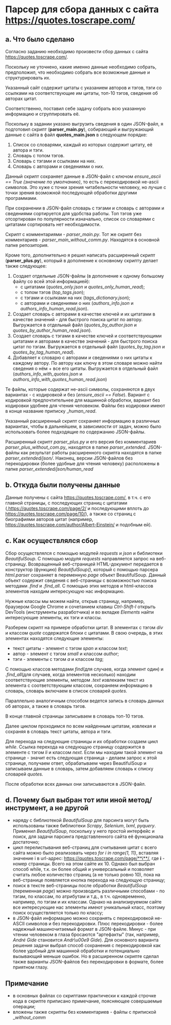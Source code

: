 # Парсер для сбора данных с сайта <https://quotes.toscrape.com/>

## a. Что было сделано

Согласно заданию необходимо произвести сбор данных с сайта <https://quotes.toscrape.com/>.

Поскольку не уточнено, какие именно данные необходимо собрать, предположил, что необходимо собрать все возможные данные и структурировать их.

Указанный сайт содержит цитаты с указанием авторов и тэгов, тэги со ссылками на соответствующие им цитаты, топ-10 тэгов, сведения об авторах цитат.

Соответственно, поставил себе задачу собрать всю указанную информацию и сгруппировать её.

Поскольку в задании указано выгрузить сведения в один JSON-файл, я подготовил скрипт (**parser_main.py**), собирающий и выгружающий данные с сайта в файл **quotes_main.json** в следующем порядке:

1. Список со словарями, каждый из которых содержит цитату, её автора и тэги.
2. Словарь с топом тэгов.
3. Словарь с тэгами и ссылками на них.
4. Словарь с авторами и сведениями о них.

Данный скрипт сохраняет данные в JSON-файл с ключом _ensure_ascii == True (значение по умолчанию)_, то есть с перекодировкой не-ascii символов. Это хуже с точки зрения читабельности человеку, но лучше с точки зрения возможной последующей обработки другими программами.

При сохранении в JSON-файл словарь с тэгами и словарь с авторами и сведениями сортируется для удобства работы. Топ тэгов уже отсортирован по популярности изначально, список со словарями с цитатами сортировать нет необходимости.

Скрипт с комментариями - _parser_main.py_. Тот же скрипт без комментариев - _parser_main_without_comm.py_. Находятся в основной папке репозитория.

Кроме того, дополнительно я решил написать расширенный скрипт (**parser_plus.py**), который в дополнение к основному скрипту делает также следующее:

1. Создает отдельные JSON-файлы (в дополнение к одному большому файлу со всей этой информацией):
   - с цитатами (_quotes_only.json_ и _quotes_only_human_read_);
   - с топом тэгов (_top_tags.json_);
   - с тэгами и ссылками на них (_tags_dictionary.json_);
   - с авторами и сведениями о них (_authors_info.json_ и _authors_info_human_read.json_).
2. Создает словарь с авторами в качестве ключей и их цитатами в качестве значений - для быстрого поиска цитат по автору. Выгружается в отдельный файл (_quotes_by_author.json_ и _quotes_by_author_human_read.json_).
3. Создает словарь с тэгами в качестве ключей и соответствующими цитатами и авторами в качестве значений - для быстрого поиска цитат по тэгам. Выгружается в отдельный файл (_quotes_by_tag.json_ и _quotes_by_tag_human_read_).
4. Добавляет к словарю с авторами и сведениями о них цитаты к каждому автору. По автору как ключу в этом словаре можно найти сведения о нём + все его цитаты. Выгружается в отдельный файл (_authors_info_with_quotes.json_ и _authors_info_with_quotes_human_read.json_)

Те файлы, которые содержат не-ascii символы, сохраняются в двух вариантах - с кодировкой и без (_ensure_ascii == False_). Вариант с кодировкой предпочтительнее для машинной обработки, вариант без кодировки удобнее для чтения человеком. Файлы без кодировки имеют в конце название приписку \__human_read_.

Указанный расширенный скрипт сохраняет информацию в различных вариантах, чтобы в дальнейшем, в зависимости от задач, можно было использовать более подходящие по содержанию JSON-файлы.

Расширенный скрипт _parser_plus.py_ и его версия без комментариев _parser_plus_without_com_.py_ находятся в папке _parser_extended_. JSON-файлы как результат работы расширенного скрипта находятся в папке _parser_extended/json/_. Наконец, версии JSON-файлов без перекодировки (более удобные для чтения человеку) расположены в папке _parser_extended/json/human_read_

## b. Откуда были получены данные

Данные получены с сайта <https://quotes.toscrape.com/>, в т.ч. с его главной страницы, с последующих страниц с цитатами (,<https://quotes.toscrape.com/page/2/> и последующими вплоть до <https://quotes.toscrape.com/page/10/>), а также со страниц с биографиями авторов цитат (например, <https://quotes.toscrape.com/author/Albert-Einstein/> и подобным ей).

## c. Как осуществлялся сбор

Сбор осуществлялся с помощью модулей _requests_ и _json_ и библиотеки _BeautifulSoup_. С помощью модуля _requests_ направляется запрос на веб-страницу. Возвращенный веб-страницей HTML-документ передается в конструктор (функцию) _BeautifulSoup()_, который с помощью парсера _html.parser_ сохраняет в переменную _page_ объект BeautifulSoup. Данный объект содержит сведения с веб-страницы с возможностью поиска методами _.find_ и _.find_all_.
С помощью этих методов и html-классов элементов находим интересующую нас информацию.

Нужные классы мы можем найти, открыв страницу, например, браузером Google Chrome и сочетанием клавиш _Ctrl-Shift-I_ открыть DevTools (инструменты разработчика) и во вкладке _Elements_ найти интересующие элементы, их тэги и классы.

Разберем скрипт на примере обработки цитат. В элементах с тэгом _div_ и классом _quote_ содержатся блоки с цитатами. В свою очередь, в этих элементах находятся следующие элементы:

- текст цитаты - элемент с тэгом _span_ и классом _text_;
- автор - элемент с тэгом _small_ и классом _author_;
- тэги - элементы с тэгом _a_ и классом _tag_;

С помощью классов методами _find_(для случаев, когда элемент один) и _.find_all_(для случаев, когда элементов несколько) находим соответствующие элементы, методом _.text_ извлекаем текст из элемента с соответствующим классом, сохраняем информацию в словарь, словарь включаем в список словарей _quotes._

Параллельно аналогичным способом ведется запись в словарь данных об авторах, а также в словарь тэгов.

В конце главной страницы записываем в словарь топ-10 тэгов.

Далее циклом проходимся по всем найденным цитатам, извлекая и сохраняя в словарь текст цитаты, автора и тэги.

Для перехода на следующие страницы и их обработки создаем цикл _while_. Ссылка перехода на следующую страницу содержится в элементе с тэгом _li_ и классом _next_. Если мы находим такой элемент на странице - значит есть следующая страница - делаем запрос к этой странице, получаем ответ, обрабатываем через BeautifulSoup и записываем данные в словарь, затем добавляем словарь к списку словарей _quotes._

После обработки всех данных они записываются в JSON-файл.

## d. Почему был выбран тот или иной метод/инструмент, а не другой

- наряду с библиотекой _BeautifulSoup_ для парсинга могут быть использованы также библиотеки _Scrapy_, _Selenium_, _lxml_, _pyquery_. Применил _BeautifulSoup_, поскольку у него простой интерфейс и поиск, для задачи парсинга представленного сайта её функционала достаточно;
- цикл перелистывания веб-страниц для считывания цитат с всего сайта можно было реализовать через _for i in range(1, 11)_, вставляя значение i в url-адрес: https://quotes.toscrape.com/page/**i**/, где **i** - номер страницы. Всего на этом сайте их 10. Однако был выбран способ while, т.к. он более общий и универсальный и позволяет считать любое количество страниц (а не только ровно 10), пока на веб-странице появляется кнопка перехода на следующую страницу;
- поиск в тексте веб-страницы после обработки _BeautifulSoup_ (переменная _page_) можно производить различными способами - по тэгам, по классам, по атрибутам и т.д., в т.ч. одновременно, например, по тэгам и их классам. Однако на анализируемом сайте все интересующие нас элементы имеют уникальный класс, поэтому поиск осуществляется только по классу;
- в JSON-файл информацию можно сохранять с перекодировкой не-ASCII символов и без перекодировки. Плюс перекодировки - более надежный машиночитаемый формат в JSON-файле. Минус - при чтении человеком в глаза бросаются "артефакты" (так, например, _André Gide_ становится _Andr\u00e9 Gide_). Для основного варианта решения задачи выбрал способ сохранения с перекодировкой как более удобный для машинной обработки и потенциально вызывающий меньше ошибок. Но в расширенном скрипте сделал также варианты JSON-файлов без перекодировки в формате, более приятном глазу.

## Примечание

- в основных файлах со скриптами практически к каждой строчке кода в скрипте приписано примечание, поясняющее совершаемые операции;
- вложены также скрипты без комментариев - файлы с припиской \__without_comm_
